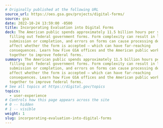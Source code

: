 ```yaml
---
# Originally published at the following URL
source_url: https://oes.gsa.gov/projects/digital-forms/
source: gsa
date: 2022-10-24 13:59:00 -0500
title: Incorporating Evaluation into Digital Forms
deck: The American public spends approximately 11.5 billion hours per year
  filling out federal government forms. Form complexity can result in lack of
  submission or completion, and errors on forms can cause processing delays and
  affect whether the form is accepted — which can have far-reaching
  consequences. Learn how Five GSA offices and the American public worked
  together to improve federal forms.
summary: The American public spends approximately 11.5 billion hours per year
  filling out federal government forms. Form complexity can result in lack of
  submission or completion, and errors on forms can cause processing delays and
  affect whether the form is accepted — which can have far-reaching
  consequences. Learn how Five GSA offices and the American public worked
  together to improve federal forms.
# See all topics at https://digital.gov/topics
topics:
  - user-experience
# Controls how this page appears across the site
# 0 -- hidden
# 1 -- visible
weight: 1
slug: incorporating-evaluation-into-digital-forms
---
```

